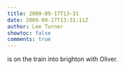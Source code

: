 ```yaml
---
title: 2009-09-17T13-31
date: 2009-09-17T13:31:11Z
author: Lee Turner
showtoc: false
comments: true
---
```


is on the train into brighton with Oliver.

